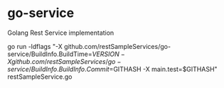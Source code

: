 # go-service
Golang Rest Service implementation


go run -ldflags "-X github.com/restSampleServices/go-service/BuildInfo.BuildTime=$VERSION -X github.com/restSampleServices/go-service/BuildInfo.BuildInfo.Commit=$GITHASH -X main.test=$GITHASH" restSampleService.go
